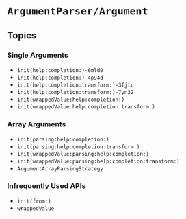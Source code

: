 # ``ArgumentParser/Argument``

## Topics

### Single Arguments

- ``init(help:completion:)-6mld0``
- ``init(help:completion:)-4p94d``
- ``init(help:completion:transform:)-3fjtc``
- ``init(help:completion:transform:)-7yn32``
- ``init(wrappedValue:help:completion:)``
- ``init(wrappedValue:help:completion:transform:)``

### Array Arguments

- ``init(parsing:help:completion:)``
- ``init(parsing:help:completion:transform:)``
- ``init(wrappedValue:parsing:help:completion:)``
- ``init(wrappedValue:parsing:help:completion:transform:)``
- ``ArgumentArrayParsingStrategy``

### Infrequently Used APIs

- ``init(from:)``
- ``wrappedValue``
